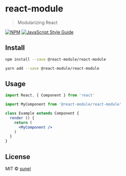 # react-module

> Modularizing React

[![NPM](https://img.shields.io/npm/v/react-module.svg)](https://www.npmjs.com/package/react-module) [![JavaScript Style Guide](https://img.shields.io/badge/code_style-standard-brightgreen.svg)](https://standardjs.com)

## Install

```bash
npm install --save @react-module/react-module
```

```bash
yarn add --save @react-module/react-module
```

## Usage

```jsx
import React, { Component } from 'react'

import MyComponent from '@react-module/react-module'

class Example extends Component {
  render () {
    return (
      <MyComponent />
    )
  }
}
```

## License

MIT © [sunel](https://github.com/sunel)
